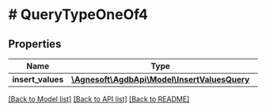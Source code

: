 # # QueryTypeOneOf4

## Properties

Name | Type | Description | Notes
------------ | ------------- | ------------- | -------------
**insert_values** | [**\Agnesoft\AgdbApi\Model\InsertValuesQuery**](InsertValuesQuery.md) |  |

[[Back to Model list]](../../README.md#models) [[Back to API list]](../../README.md#endpoints) [[Back to README]](../../README.md)
